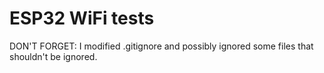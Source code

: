 # ESP32 WiFi tests

DON'T FORGET: I modified .gitignore and possibly ignored some files that shouldn't be ignored.
